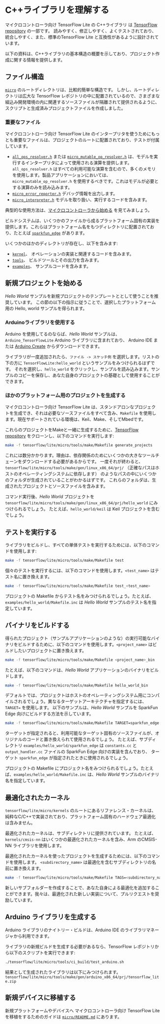 # C++ライブラリを理解する

マイクロコントローラ向け TensorFlow Lite の C++ライブラリ は
[TensorFlow repository](https://github.com/tensorflow/tensorflow/tree/master/tensorflow/lite/experimental/micro)
の一部です。
読みやすく、修正しやすく、よくテストされており、統合しやすく、また、標準のTensorFlow Lite と互換性があるように設計されています。

以下の資料は、C++ライブラリの基本構造の概要を示しており、プロジェクト作成に関する情報を提供します。

## ファイル構造

[`micro`](https://github.com/tensorflow/tensorflow/tree/master/tensorflow/lite/experimental/micro)
のルートディレクトリは、比較的簡単な構造です。
しかし、ルートディレクトリは広大な TensorFlow レポジトリの中に配置されているので、さまざまな組込み開発環境の内に関連するソースファイルが隔離されて提供されるように、スクリプトと生成済みプロジェクトファイルを作成しました。

### 重要なファイル

マイクロコントローラ向け TensorFlow Lite のインタープリタを使うためにもっとも重要なファイルは、プロジェクトのルートに配置されており、テストが付属しています。

-   [`all_ops_resolver.h`](https://github.com/tensorflow/tensorflow/blob/master/tensorflow/lite/micro/kernels/all_ops_resolver.h)
    または
    [`micro_mutable_op_resolver.h`](https://github.com/tensorflow/tensorflow/blob/master/tensorflow/lite/micro/micro_mutable_op_resolver.h)
    は、モデルを実行するインタープリタによって使用される演算を提供します。
    `all_ops_resolver.h` はすべての利用可能な演算を含むので、多くのメモリを使用します。製品アプリケーションにおいては、`micro_mutable_op_resolver.h` を使用するべきです。これはモデルが必要とする演算のみを読み込みます。
-   [`micro_error_reporter.h`](https://github.com/tensorflow/tensorflow/blob/master/tensorflow/lite/micro/micro_error_reporter.h)
    デバッグ情報を出力します。
-   [`micro_interpreter.h`](https://github.com/tensorflow/tensorflow/blob/master/tensorflow/lite/micro/micro_interpreter.h)
    モデルを取り扱い、実行するコードを含みます。

典型的な使用方法は、[マイクロコントローラから始める](get_started.md) を見てみましょう。

ビルドシステムは、いくつかのファイルから成るプラットフォーム固有の実装を提供します。これらはプラットフォーム名をもつディレクトリに配置されており、たとえば
[`sparkfun_edge`](https://github.com/tensorflow/tensorflow/tree/master/tensorflow/lite/micro/sparkfun_edge) があります。

いくつかのほかのディレクトリが存在し、以下を含みます:

-   [`kernel`](https://github.com/tensorflow/tensorflow/tree/master/tensorflow/lite/micro/kernels)、
    オペレーションの実装と関連するコードを含みます。
-   [`tools`](https://github.com/tensorflow/tensorflow/tree/master/tensorflow/lite/micro/tools)、
    ビルドツールとその出力を含みます。
-   [`examples`](https://github.com/tensorflow/tensorflow/tree/master/tensorflow/lite/micro/examples)、
    サンプルコードを含みます。

## 新規プロジェクトを始める

*Hello World* サンプルを新規プロジェクトのテンプレートととして使うことを推奨しています。
この節の以下の指示に従うことで、選択したプラットフォーム用の Hello, world サンプルを得られます。

### Arduinoライブラリを使用する

Arduino を使用してるのならば、*Hello World* サンプルは、
`Arduino_TensorFlowLite` Arduino ライブラリに含まれており、
Arduino IDE または [Arduino Create](https://create.arduino.cc/) からダウンロードできます。

ライブラリが一度追加されたら、`ファイル -> スケッチ例` を選択します。リストの下の方に `TensorFlowLite:hello_world` というサンプルをみつけられるはずです。
それを選択し、`hello_world` をクリックし、サンプルを読み込みます。サンプルのコピーを保存し、あなた自身のプロジェクトの基礎として使用することができます。

### ほかのプラットフォーム用のプロジェクトを生成する

マイクロコントローラ向け TensorFlow Lite は、スタンドアロンなプロジェクトを生成でき、それは必要なソースファイルをすべて含み、`Makefile` を使用します。現在サポートされている環境は、Keil、Make、そしてMbedです。

これらのプロジェクトをMakeと一緒に生成するために、[TensorFlow repository](http://github.com/tensorflow/tensorflow) をクローンし、以下のコマンドを実行します:

```bash
make -f tensorflow/lite/micro/tools/make/Makefile generate_projects
```

これには数分かかります。理由は、依存関係のためにいくつかの大きなツールチェーンをダウンロードする必要があるからです。
一度それが終わると、
`tensorflow/lite/micro/tools/make/gen/linux_x86_64/prj/` （正確なパスはホストのオペレーティングシステムに依存します）
のようなパスの中にいくつかのフォルダが生成されていることがわかるはずです。
これらのフォルダは、生成されたプロジェクトとソースファイルを含みます。

コマンド実行後、*Hello World* プロジェクトを `tensorflow/lite/micro/tools/make/gen/linux_x86_64/prj/hello_world` にみつけられるでしょう。
たとえば、`hello_world/keil` は Keil プロジェクトを含むでしょう。

## テストを実行する

ライブラリをビルドし、すべての単体テストを実行するためには、以下のコマンドを使用します:

```bash
make -f tensorflow/lite/micro/tools/make/Makefile test
```

個々のテストを実行するには、以下のコマンドを使用します。`<test_name>` はテスト名に置き換えます。

```bash
make -f tensorflow/lite/micro/tools/make/Makefile test_<test_name>
```

プロジェクトの Makefile からテスト名をみつけられるでしょう。たとえば、`examples/hello_world/Makefile.inc` は *Hello World*  サンプルのテスト名を指定しています。

## バイナリをビルドする

得られたプロジェクト（サンプルアプリケーションのような）の実行可能なバイナリをビルドするために、以下のコマンドを使用します。`<project_name>` はビルドしたいプロジェクトに置き換えます。

```bash
make -f tensorflow/lite/micro/tools/make/Makefile <project_name>_bin
```

たとえば、以下のコマンドは、*Hello World* アプリケーションのバイナリをビルドします。

```bash
make -f tensorflow/lite/micro/tools/make/Makefile hello_world_bin
```

デフォルトでは、プロジェクトはホストのオペレーティングシステム用にコンパイルされるでしょう。異なるターゲットアーキテクチャを指定するには、`TARGET=` を使用します。
以下のサンプルは、*Hello World* サンプルを SparkFun Edge 向けにビルドする方法を示しています。

```bash
make -f tensorflow/lite/micro/tools/make/Makefile TARGET=sparkfun_edge hello_world_bin
```

ターゲットが指定されると、利用可能なターゲット固有のソースファイルが、オリジナルのコードと置き換えられて使用されるでしょう。
たとえば、サブディレクトリ `examples/hello_world/sparkfun_edge` は
 `constants.cc` と `output_handler.cc` ファイルの SparkFun Edge 向けの実装を含んでおり、
ターゲット `sparkfun_edge` が指定されたときに使用されるでしょう。

プロジェクトの Makefile にプロジェクト名をみつけられるでしょう。たとえば、`examples/hello_world/Makefile.inc`
は、*Hello World* サンプルのバイナリ名を指定しています。

## 最適化されたカーネル

`tensorflow/lite/micro/kernels` のルートにあるリファレンス・カーネルは、純粋なC/C++で実装されており、プラットフォーム固有のハードウェア最適化は含みません。

最適化されたカーネルは、サブディレクトリに提供されています。
たとえば、`kernels/cmsis-nn` はいくつかの最適化されたカーネルを含み、Arm のCMSIS-NN ライブラリを使用します。

最適化されたカーネルを使ったプロジェクトを生成するためには、以下のコマンドを使用します。
`<subdirectory_name>` は最適化を含むサブディレクトリの名前に置き換えます。

```bash
make -f tensorflow/lite/micro/tools/make/Makefile TAGS=<subdirectory_name> generate_projects
```

新しいサブフォルダーを作成することで、あなた自身による最適化を追加することができます。我々は、最適化された新しい実装について、プルリクエストを奨励しています。

## Arduino ライブラリを生成する

Arduino ライブラリのナイトリー・ビルドは、Arduino IDE のライブラリマネージャから利用できます。

ライブラリの新規ビルドを生成する必要があるなら、TensorFlow レポジトリから以下のスクリプトを実行できます:

```bash
./tensorflow/lite/micro/tools/ci_build/test_arduino.sh
```

結果として生成されたライブラリは以下にみつけられます。
`tensorflow/lite/micro/tools/make/gen/arduino_x86_64/prj/tensorflow_lite.zip`

## 新規デバイスに移植する

新規プラットフォームやデバイスへ マイクロコントローラ向け TensorFlow Lite を移植をするためのガイドは
[`micro/README.md`](https://github.com/tensorflow/tensorflow/tree/master/tensorflow/lite/micro/README.md) にあります。
